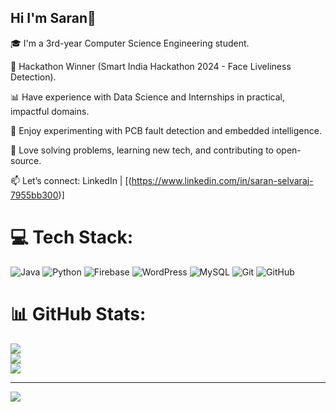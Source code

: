 ## Hi I'm Saran👋

🎓 I'm a 3rd-year Computer Science Engineering student.

🧠 Hackathon Winner (Smart India Hackathon 2024 - Face Liveliness Detection).

📊 Have experience with Data Science and Internships in practical, impactful domains.

🧪 Enjoy experimenting with PCB fault detection and embedded intelligence.

🧩 Love solving problems, learning new tech, and contributing to open-source.

📫 Let’s connect: LinkedIn | [(https://www.linkedin.com/in/saran-selvaraj-7955bb300)]


# 💻 Tech Stack:
![Java](https://img.shields.io/badge/java-%23ED8B00.svg?style=for-the-badge&logo=openjdk&logoColor=white) ![Python](https://img.shields.io/badge/python-3670A0?style=for-the-badge&logo=python&logoColor=ffdd54) ![Firebase](https://img.shields.io/badge/firebase-%23039BE5.svg?style=for-the-badge&logo=firebase) ![WordPress](https://img.shields.io/badge/WordPress-%23117AC9.svg?style=for-the-badge&logo=WordPress&logoColor=white) ![MySQL](https://img.shields.io/badge/mysql-4479A1.svg?style=for-the-badge&logo=mysql&logoColor=white) ![Git](https://img.shields.io/badge/git-%23F05033.svg?style=for-the-badge&logo=git&logoColor=white) ![GitHub](https://img.shields.io/badge/github-%23121011.svg?style=for-the-badge&logo=github&logoColor=white)
# 📊 GitHub Stats:
![](https://github-readme-stats.vercel.app/api?username=SaranSelva18&theme=merko&hide_border=false&include_all_commits=false&count_private=false)<br/>
![](https://nirzak-streak-stats.vercel.app/?user=SaranSelva18&theme=merko&hide_border=false)<br/>
![](https://github-readme-stats.vercel.app/api/top-langs/?username=SaranSelva18&theme=merko&hide_border=false&include_all_commits=false&count_private=false&layout=compact)

---
[![](https://visitcount.itsvg.in/api?id=SaranSelva18&icon=0&color=0)](https://visitcount.itsvg.in)

<!-- Proudly created with GPRM ( https://gprm.itsvg.in ) -->

